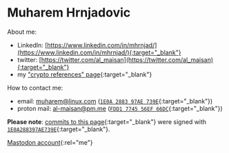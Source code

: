 # Muharem Hrnjadovic

About me:

* LinkedIn: [https://www.linkedin.com/in/mhrnjad/](https://www.linkedin.com/in/mhrnjad/){:target="_blank"}
* twitter: [https://twitter.com/al_maisan](https://twitter.com/al_maisan){:target="_blank"}
* my ["crypto references" page](https://301.mx/crypto){:target="_blank"}


How to contact me:
* email: [muharem@linux.com](mailto:muharem@linux.com) ([`1E0A 2883 97AE 739E`](https://pgp.surfnet.nl/pks/lookup?op=vindex&fingerprint=on&search=0x1E0A288397AE739E){:target="_blank"})
* proton mail: [al-maisan@pm.me](mailto:al-maisan@pm.me) ([`FDD1 7745 56EF 66DC`](https://pgp.surfnet.nl/pks/lookup?op=vindex&fingerprint=on&search=0xFDD1774556EF66DC){:target="_blank"})


**Please note**: [commits to this page](https://github.com/al-maisan/bcfail/commits/master){:target="_blank"} were signed with [`1E0A288397AE739E`](https://keys.openpgp.org/vks/v1/by-fingerprint/753B6ECF2B458FF3D19D568C1E0A288397AE739E){:target="_blank"}.


[Mastodon account](https://bitcoinhackers.org/@muharem){:rel="me"}
